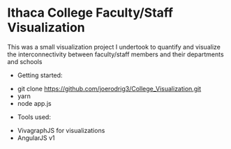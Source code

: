 <h1> Ithaca College Faculty/Staff Visualization </h1>
<p> This was a small visualization project I undertook to quantify and visualize the interconnectivity between faculty/staff members and their departments and schools <p>

* Getting started:

- git clone https://github.com/joerodrig3/College_Visualization.git
- yarn
- node app.js

* Tools used:
<ul>
  <li> VivagraphJS for visualizations</li>
  <li> AngularJS v1</li>
</ul>
